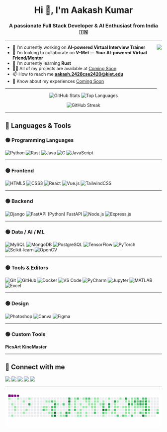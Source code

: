 <h1 align="center">Hi 👋, I'm Aakash Kumar</h1>
<h3 align="center">A passionate Full Stack Developer & AI Enthusiast from India 🇮🇳</h3>

---

<img align="right" height="150" src="https://user-images.githubusercontent.com/55389276/140866485-8fb1c876-9a8f-4d6a-98dc-08c4981eaf70.gif"/>

- 🔭 I’m currently working on **AI-powered Virtual Interview Trainer**
- 👯 I’m looking to collaborate on **V-Met — Your AI-powered Virtual Friend/Mentor**
- 🌱 I’m currently learning **Rust**
- 👨‍💻 All of my projects are available at [Coming Soon](#)
- 📫 How to reach me **aakash.2428cse2420@kiet.edu**
- 📄 Know about my experiences [Coming Soon](#)

---

<div align="center">
  <img src="https://github-readme-stats.vercel.app/api?username=aakashkumargit&show_icons=true&include_all_commits=true&count_private=true&theme=dracula" height="150" alt="GitHub Stats" />
  <img src="https://github-readme-stats.vercel.app/api/top-langs?username=aakashkumargit&layout=compact&langs_count=6&theme=dracula" height="150" alt="Top Languages" />
</div>

<p align="center">
  <img src="https://github-readme-streak-stats.herokuapp.com/?user=aakashkumargit&theme=dracula" alt="GitHub Streak" />
</p>

---

## 🧩 **Languages & Tools**

### 🟢 Programming Languages
<div align="left">
  <img src="https://cdn.jsdelivr.net/gh/devicons/devicon/icons/python/python-original.svg" height="40" alt="Python"/>
  <img src="https://cdn.jsdelivr.net/gh/devicons/devicon/icons/rust/rust-plain.svg" height="40" alt="Rust"/>
  <img src="https://cdn.jsdelivr.net/gh/devicons/devicon/icons/java/java-original.svg" height="40" alt="Java"/>
  <img src="https://cdn.jsdelivr.net/gh/devicons/devicon/icons/c/c-original.svg" height="40" alt="C"/>
  <img src="https://cdn.jsdelivr.net/gh/devicons/devicon/icons/javascript/javascript-original.svg" height="40" alt="JavaScript"/>
</div>

---

### 🟢 Frontend
<div align="left">
  <img src="https://cdn.jsdelivr.net/gh/devicons/devicon/icons/html5/html5-original.svg" height="40" alt="HTML5"/>
  <img src="https://cdn.jsdelivr.net/gh/devicons/devicon/icons/css3/css3-original.svg" height="40" alt="CSS3"/>
  <img src="https://cdn.jsdelivr.net/gh/devicons/devicon/icons/react/react-original.svg" height="40" alt="React"/>
  <img src="https://cdn.jsdelivr.net/gh/devicons/devicon/icons/vuejs/vuejs-original-wordmark.svg" height="40" alt="Vue.js"/>
  <img src="https://cdn.jsdelivr.net/gh/devicons/devicon/icons/tailwindcss/tailwindcss-plain.svg" height="40" alt="TailwindCSS"/>
</div>

---

### 🟢 Backend
<div align="left">
  <img src="https://cdn.jsdelivr.net/gh/devicons/devicon/icons/django/django-original.svg" height="40" alt="Django"/>
  <!-- FastAPI has no Devicon, use placeholder -->
  <img src="https://cdn.jsdelivr.net/gh/devicons/devicon/icons/python/python-original.svg" height="40" alt="FastAPI (Python)"/><span> FastAPI</span>
  <img src="https://cdn.jsdelivr.net/gh/devicons/devicon/icons/nodejs/nodejs-original-wordmark.svg" height="40" alt="Node.js"/>
  <img src="https://cdn.jsdelivr.net/gh/devicons/devicon/icons/express/express-original-wordmark.svg" height="40" alt="Express.js"/>
</div>

---

### 🟢 Data / AI / ML
<div align="left">
  <img src="https://cdn.jsdelivr.net/gh/devicons/devicon/icons/mysql/mysql-original-wordmark.svg" height="40" alt="MySQL"/>
  <img src="https://cdn.jsdelivr.net/gh/devicons/devicon/icons/mongodb/mongodb-original-wordmark.svg" height="40" alt="MongoDB"/>
  <img src="https://cdn.jsdelivr.net/gh/devicons/devicon/icons/postgresql/postgresql-original-wordmark.svg" height="40" alt="PostgreSQL"/>
  <img src="https://www.vectorlogo.zone/logos/tensorflow/tensorflow-icon.svg" height="40" alt="TensorFlow"/>
  <img src="https://www.vectorlogo.zone/logos/pytorch/pytorch-icon.svg" height="40" alt="PyTorch"/>
  <img src="https://upload.wikimedia.org/wikipedia/commons/0/05/Scikit_learn_logo_small.svg" height="40" alt="Scikit-learn"/>
  <img src="https://cdn.jsdelivr.net/gh/devicons/devicon/icons/opencv/opencv-original.svg" height="40" alt="OpenCV"/>
</div>

---

### 🟢 Tools & Editors
<div align="left">
  <img src="https://cdn.jsdelivr.net/gh/devicons/devicon/icons/git/git-original.svg" height="40" alt="Git"/>
  <img src="https://cdn.jsdelivr.net/gh/devicons/devicon/icons/github/github-original.svg" height="40" alt="GitHub"/>
  <img src="https://cdn.jsdelivr.net/gh/devicons/devicon/icons/docker/docker-original-wordmark.svg" height="40" alt="Docker"/>
  <img src="https://cdn.jsdelivr.net/gh/devicons/devicon/icons/vscode/vscode-original.svg" height="40" alt="VS Code"/>
  <img src="https://cdn.jsdelivr.net/gh/devicons/devicon/icons/pycharm/pycharm-original.svg" height="40" alt="PyCharm"/>
  <img src="https://cdn.jsdelivr.net/gh/devicons/devicon/icons/jupyter/jupyter-original-wordmark.svg" height="40" alt="Jupyter"/>
  <img src="https://cdn.jsdelivr.net/gh/devicons/devicon/icons/matlab/matlab-original.svg" height="40" alt="MATLAB"/>
  <img src="https://www.vectorlogo.zone/logos/microsoft_excel/microsoft_excel-icon.svg" height="40" alt="Excel"/>
</div>

---

### 🟢 Design
<div align="left">
  <img src="https://www.vectorlogo.zone/logos/adobe_photoshop/adobe_photoshop-icon.svg" height="40" alt="Photoshop"/>
  <img src="https://www.vectorlogo.zone/logos/canva/canva-icon.svg" height="40" alt="Canva"/>
  <img src="https://www.vectorlogo.zone/logos/figma/figma-icon.svg" height="40" alt="Figma"/>
</div>

---

### 🟢 Custom Tools
<div align="left">
  <span style="font-weight: bold;">PicsArt</span>
  <span style="font-weight: bold;">KineMaster</span>
</div>

---

## 📲 **Connect with me**

<div align="left">
  <a href="https://www.linkedin.com/in/aakash-kumar-6a3222314" target="_blank">
    <img src="https://img.shields.io/static/v1?message=LinkedIn&logo=linkedin&label=&color=0077B5&logoColor=white&style=for-the-badge" height="35" />
  </a>
  <a href="https://www.instagram.com/_aakash_000__/" target="_blank">
    <img src="https://img.shields.io/static/v1?message=Instagram&logo=instagram&label=&color=E4405F&logoColor=white&style=for-the-badge" height="35" />
  </a>
  <a href="https://www.youtube.com/@aakashkumar-gj2cm" target="_blank">
    <img src="https://img.shields.io/static/v1?message=YouTube&logo=youtube&label=&color=FF0000&logoColor=white&style=for-the-badge" height="35" />
  </a>
  <a href="https://www.leetcode.com/aakashkumar1" target="_blank">
    <img src="https://img.shields.io/static/v1?message=LeetCode&logo=leetcode&label=&color=FFA116&logoColor=white&style=for-the-badge" height="35" />
  </a>
  <a href="mailto:aakash.2428cse2420@kiet.edu">
    <img src="https://img.shields.io/static/v1?message=Gmail&logo=gmail&label=&color=D14836&logoColor=white&style=for-the-badge" height="35" />
  </a>
</div>

---

<p align="center">
  <img src="https://raw.githubusercontent.com/Platane/snk/output/github-contribution-grid-snake.gif" alt="Snake animation" />
</p>
